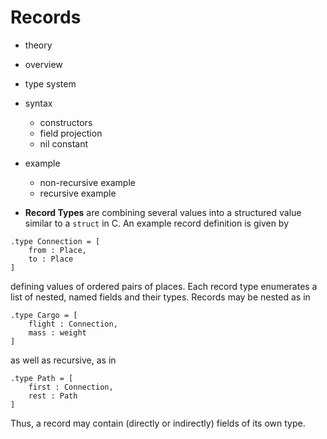 # Records

* theory
* overview
* type system
* syntax
  * constructors
  * field projection
  * nil constant
* example
  * non-recursive example
  * recursive example

* **Record Types** are combining several values into a structured value similar to a `struct` in C. An example record definition is given by
```
.type Connection = [
	from : Place,
	to : Place
]
```
defining values of ordered pairs of places. Each record type enumerates a list of nested, named fields and their types. Records may be nested as in
```
.type Cargo = [
	flight : Connection,
	mass : weight
]
```
as well as recursive, as in
```
.type Path = [
	first : Connection,
	rest : Path
]
```
Thus, a record may contain (directly or indirectly) fields of its own type.